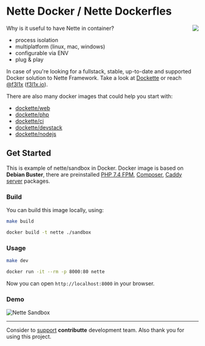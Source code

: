 # Nette Docker / Nette Dockerfles

<img align="right" src="https://github.com/dockette.png">

Why is it useful to have Nette in container?

- process isolation
- multiplatform (linux, mac, windows)
- configurable via ENV
- plug & play

In case of you're looking for a fullstack, stable, up-to-date and supported Docker solution to Nette Framework. Take a look at [Dockette](https://github.com/dockette/) or 
reach [@f3l1x](https://github.com/f3l1x) ([f3l1x.io](https://f3l1x.io)).

There are also many docker images that could help you start with:

- [dockette/web](https://github.com/dockette/web)
- [dockette/php](https://github.com/dockette/php)
- [dockette/ci](https://github.com/dockette/ci)
- [dockette/devstack](https://github.com/dockette/devstack)
- [dockette/nodejs](https://github.com/dockette/nodejs)

## Get Started

This is example of nette/sandbox in Docker. Docker image is based on **Debian Buster**, 
there are preinstalled [PHP 7.4 FPM](https://deb.sury.org/), [Composer](https://getcomposer.org/), [Caddy server](https://caddyserver.com/) packages.

### Build

You can build this image locally, using:

```bash
make build
```

```bash
docker build -t nette ./sandbox
```

### Usage

```bash
make dev
```

```bash
docker run -it --rm -p 8000:80 nette
```

Now you can open `http://localhost:8000` in your browser.

### Demo

![](https://raw.githubusercontent.com/contributte/dockerfiles/master/.docs/sandbox.png "Nette Sandbox")

-----

Consider to [support](https://contributte.org/partners.html) **contributte** development team.
Also thank you for using this project.
